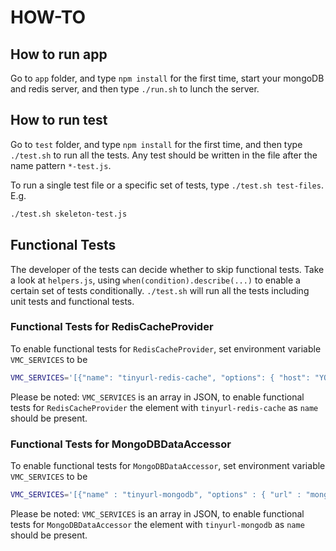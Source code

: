 HOW-TO
======

How to run app
--------------

Go to `app` folder, and type `npm install` for the first time,
start your mongoDB and redis server,
and then type `./run.sh` to lunch the server.

How to run test
---------------

Go to `test` folder, and type `npm install` for the first time,
and then type `./test.sh` to run all the tests.
Any test should be written in the file after the name pattern `*-test.js`.

To run a single test file or a specific set of tests, type `./test.sh test-files`. E.g.

```bash
./test.sh skeleton-test.js
```

Functional Tests
----------------

The developer of the tests can decide whether to skip functional tests.
Take a look at `helpers.js`, using `when(condition).describe(...)` to enable a certain set of tests conditionally.
`./test.sh` will run all the tests including unit tests and functional tests.

### Functional Tests for RedisCacheProvider

To enable functional tests for `RedisCacheProvider`, set environment variable `VMC_SERVICES` to be

```bash
VMC_SERVICES='[{"name": "tinyurl-redis-cache", "options": { "host": "YOUR_REDIS_HOST", "port": YOUR_REDIS_PORT, "password": "YOUR_REDIS_PASSWORD" }}]' ./test.sh
```

Please be noted: `VMC_SERVICES` is an array in JSON, to enable functional tests for `RedisCacheProvider` the element with `tinyurl-redis-cache` as `name` should be present.

### Functional Tests for MongoDBDataAccessor

To enable functional tests for `MongoDBDataAccessor`, set environment variable `VMC_SERVICES` to be

```bash
VMC_SERVICES='[{"name" : "tinyurl-mongodb", "options" : { "url" : "mongodb://localhost/test"}}]' ./test.sh
```

Please be noted: `VMC_SERVICES` is an array in JSON, to enable functional tests for `MongoDBDataAccessor` the element with `tinyurl-mongodb` as `name` should be present.


